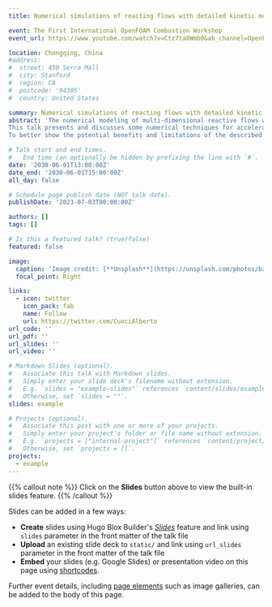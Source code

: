 ```yaml
---
title: Numerical simulations of reacting flows with detailed kinetic mechanisms in OpenFOAM

event: The First International OpenFOAM Combustion Workshop
event_url: https://www.youtube.com/watch?v=Ctz7ta8Wmb0&ab_channel=OpenFOAM%26CombustionSimulationWebinar

location: Chongqing, China
#address:
#  street: 450 Serra Mall
#  city: Stanford
#  region: CA
#  postcode: '94305'
#  country: United States

summary: Numerical simulations of reacting flows with detailed kinetic mechanisms in OpenFOAM
abstract: 'The numerical modeling of multi-dimensional reactive flows with detailed kinetic mechanisms (including hundreds of species and thousands of reactions) places severe demands on computational resources, because of the number of strongly coupled equations involved and their high non-linearity and stiffness. 
This talk presents and discusses some numerical techniques for accelerating the simulations of multi-dimensional laminar and turbulent reactive flows in the OpenFOAM framework, with special emphasis on combustion. Starting from an introduction about the operator-splitting method, the connections between the features of detailed kinetic mechanisms and the ODE solvers for solving the chemical step will be analyzed. Then, the focus will be shifted on novel adaptive chemistry methodologies, like SPARC (Sample-Partitioning Adaptive Reduced Chemistry), based on machine-learning algorithms which automatically classify the composition space via a priori defined classifiers. Finally, Cell Agglomeration (CA) algorithms, combined Principal Component Analysis (PCA), like in P(CA)2, or with tabulated chemistry, will be presented as a further step to mitigate the computational cost associated to detailed kinetic mechanisms.
To better show the potential benefits and limitations of the described acceleration techniques, several examples will be presented and discussed: laminar coflow flames, temporally-evolving planar jet-flames, turbulent non-premixed flames in decaying isotropic turbulence, etc.'

# Talk start and end times.
#   End time can optionally be hidden by prefixing the line with `#`.
date: '2030-06-01T13:00:00Z'
date_end: '2030-06-01T15:00:00Z'
all_day: false

# Schedule page publish date (NOT talk date).
publishDate: '2023-07-03T00:00:00Z'

authors: []
tags: []

# Is this a featured talk? (true/false)
featured: false

image:
  caption: 'Image credit: [**Unsplash**](https://unsplash.com/photos/bzdhc5b3Bxs)'
  focal_point: Right

links:
  - icon: twitter
    icon_pack: fab
    name: Follow
    url: https://twitter.com/CuociAlberto
url_code: ''
url_pdf: ''
url_slides: ''
url_video: ''

# Markdown Slides (optional).
#   Associate this talk with Markdown slides.
#   Simply enter your slide deck's filename without extension.
#   E.g. `slides = "example-slides"` references `content/slides/example-slides.md`.
#   Otherwise, set `slides = ""`.
slides: example

# Projects (optional).
#   Associate this post with one or more of your projects.
#   Simply enter your project's folder or file name without extension.
#   E.g. `projects = ["internal-project"]` references `content/project/deep-learning/index.md`.
#   Otherwise, set `projects = []`.
projects:
  - example
---
```


{{% callout note %}}
Click on the **Slides** button above to view the built-in slides feature.
{{% /callout %}}

Slides can be added in a few ways:

- **Create** slides using Hugo Blox Builder's [_Slides_](https://docs.hugoblox.com/reference/content-types/) feature and link using `slides` parameter in the front matter of the talk file
- **Upload** an existing slide deck to `static/` and link using `url_slides` parameter in the front matter of the talk file
- **Embed** your slides (e.g. Google Slides) or presentation video on this page using [shortcodes](https://docs.hugoblox.com/reference/markdown/).

Further event details, including [page elements](https://docs.hugoblox.com/reference/markdown/) such as image galleries, can be added to the body of this page.
